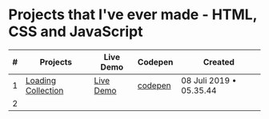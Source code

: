 ﻿# Projects that I've ever made - HTML, CSS and JavaScript

|  #  | Projects | Live Demo | Codepen | Created |
| :-: | ------------- | ------------- | ------------- | ------------- |
| 1  | [Loading Collection](https://github.com/caksup/all-projects/tree/main/loading-collection) | [Live Demo](https://caksup.github.io/all-projects/loading-collection/) | [codepen](https://codepen.io/caksup/pen/AxReEZY) | 08 Juli 2019 • 05.35.44 |
| 2  | 
